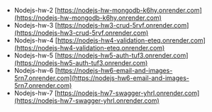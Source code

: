 - Nodejs-hw-2 [https://nodejs-hw-mongodb-k6hy.onrender.com](https://nodejs-hw-mongodb-k6hy.onrender.com)
- Nodejs-hw-3 [https://nodejs-hw3-crud-5rvf.onrender.com](https://nodejs-hw3-crud-5rvf.onrender.com)
- Nodejs-hw-4 [https://nodejs-hw4-validation-eteq.onrender.com](https://nodejs-hw4-validation-eteq.onrender.com)
- Nodejs-hw-5 [https://nodejs-hw5-auth-tuf3.onrender.com](https://nodejs-hw5-auth-tuf3.onrender.com)
- Nodejs-hw-6 [https://nodejs-hw6-email-and-images-5rn7.onrender.com](https://nodejs-hw6-email-and-images-5rn7.onrender.com)
- Nodejs-hw-7 [https://nodejs-hw7-swagger-yhrl.onrender.com](https://nodejs-hw7-swagger-yhrl.onrender.com)
